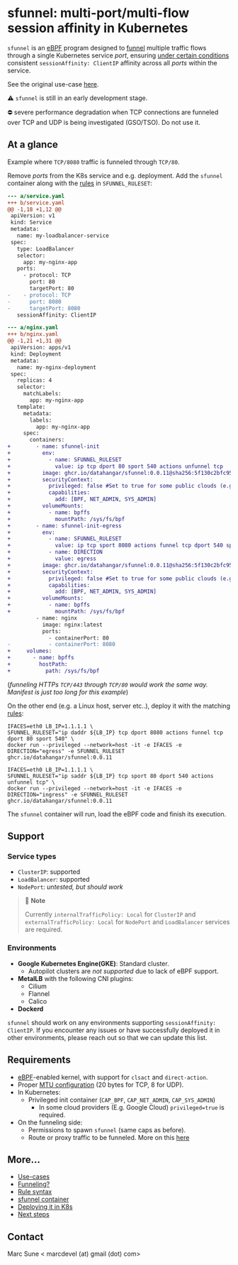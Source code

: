 # sfunnel: multi-port/multi-flow session affinity in Kubernetes

`sfunnel` is an [eBPF](https://ebpf.io/) program designed to [funnel](docs/funneling.md)
multiple traffic flows through a single Kubernetes service _port_, ensuring
[under certain conditions](#requirements) consistent `sessionAffinity: ClientIP`
affinity across all _ports_ within the service.

See the original use-case [here](docs/use-cases/network-telemetry-nfacctd.md).

:warning: `sfunnel` is still in an early development stage.

:no_entry: severe performance degradation when TCP connections are funneled over
TCP and UDP is being investigated (GSO/TSO). Do not use it.

## At a glance

Example where `TCP/8080` traffic is funneled through `TCP/80`.

Remove _ports_ from the K8s service and e.g. deployment. Add the `sfunnel`
container along with the [rules](docs/rules.md) in `SFUNNEL_RULESET`:

```diff
--- a/service.yaml
+++ b/service.yaml
@@ -1,18 +1,12 @@
 apiVersion: v1
 kind: Service
 metadata:
   name: my-loadbalancer-service
 spec:
   type: LoadBalancer
   selector:
     app: my-nginx-app
   ports:
     - protocol: TCP
       port: 80
       targetPort: 80
-    - protocol: TCP
-      port: 8080
-      targetPort: 8080
   sessionAffinity: ClientIP
```

```diff
--- a/nginx.yaml
+++ b/nginx.yaml
@@ -1,21 +1,31 @@
 apiVersion: apps/v1
 kind: Deployment
 metadata:
   name: my-nginx-deployment
 spec:
   replicas: 4
   selector:
     matchLabels:
       app: my-nginx-app
   template:
     metadata:
       labels:
         app: my-nginx-app
     spec:
       containers:
+        - name: sfunnel-init
+          env:
+            - name: SFUNNEL_RULESET
+              value: ip tcp dport 80 sport 540 actions unfunnel tcp
+          image: ghcr.io/datahangar/sfunnel:0.0.11@sha256:5f130c2bfc95fb0d264ad54c52b1fef26c58e5635f11b8b862efe611b98b1f9a
+          securityContext:
+            privileged: false #Set to true for some public clouds (e.g. GKE standard)
+            capabilities:
+              add: [BPF, NET_ADMIN, SYS_ADMIN]
+          volumeMounts:
+            - name: bpffs
+              mountPath: /sys/fs/bpf
+        - name: sfunnel-init-egress
+          env:
+            - name: SFUNNEL_RULESET
+              value: ip tcp sport 8080 actions funnel tcp dport 540 sport 80
+            - name: DIRECTION
+              value: egress
+          image: ghcr.io/datahangar/sfunnel:0.0.11@sha256:5f130c2bfc95fb0d264ad54c52b1fef26c58e5635f11b8b862efe611b98b1f9a
+          securityContext:
+            privileged: false #Set to true for some public clouds (e.g. GKE standard)
+            capabilities:
+              add: [BPF, NET_ADMIN, SYS_ADMIN]
+          volumeMounts:
+            - name: bpffs
+              mountPath: /sys/fs/bpf
         - name: nginx
           image: nginx:latest
           ports:
             - containerPort: 80
-            - containerPort: 8080
+     volumes:
+       - name: bpffs
+         hostPath:
+           path: /sys/fs/bpf
```
(_funneling HTTPs `TCP/443` through `TCP/80` would work the same way. Manifest
is just too long for this example_)

On the other end (e.g. a Linux host, server etc..), deploy it with the
matching [rules](docs/rules.md):

```shell
IFACES=eth0 LB_IP=1.1.1.1 \
SFUNNEL_RULESET="ip daddr ${LB_IP} tcp dport 8080 actions funnel tcp dport 80 sport 540" \
docker run --privileged --network=host -it -e IFACES -e DIRECTION="egress" -e SFUNNEL_RULESET ghcr.io/datahangar/sfunnel:0.0.11
```

```shell
IFACES=eth0 LB_IP=1.1.1.1 \
SFUNNEL_RULESET="ip saddr ${LB_IP} tcp sport 80 dport 540 actions unfunnel tcp" \
docker run --privileged --network=host -it -e IFACES -e DIRECTION="ingress" -e SFUNNEL_RULESET ghcr.io/datahangar/sfunnel:0.0.11
```

The `sfunnel` container will run, load the eBPF code and finish its execution.

## Support

### Service types

* `ClusterIP`: supported
* `LoadBalancer`: supported
* `NodePort`: _untested, but should work_

> :pencil: **Note**
>
> Currently `internalTrafficPolicy: Local` for `ClusterIP` and
> `externalTrafficPolicy: Local` for `NodePort` and `LoadBalancer` services are required.

### Environments

* **Google Kubernetes Engine(GKE)**: Standard cluster.
   - Autopilot clusters are _not supported_ due to lack of eBPF support.
* **MetalLB** with the following CNI plugins:
  * Cilium
  * Flannel
  * Calico
* **Dockerd**

`sfunnel` should work on any environments supporting `sessionAffinity: ClientIP`.
If you encounter any issues or have successfully deployed it in other
environments, please reach out so that we can update this list.

## Requirements

* [eBPF](https://ebpf.io/)-enabled kernel, with support for `clsact` and `direct-action`.
* Proper [MTU configuration](docs/funneling.md#mtu) (20 bytes for TCP, 8 for UDP).
* In Kubernetes:
  * Privileged init container (`CAP_BPF`, `CAP_NET_ADMIN`, `CAP_SYS_ADMIN`)
    * In some cloud providers (E.g. Google Cloud) `privileged=true` is required.
* On the funneling side:
  * Permissions to spawn `sfunnel` (same caps as before).
  * Route or proxy traffic to be funneled. More on this [here](docs/funneling.md)

## More...

* [Use-cases](docs/use-cases/)
* [Funneling?](docs/funneling.md)
* [Rule syntax](docs/rules.md)
* [sfunnel container](docs/container.md)
* [Deploying it in K8s](docs/k8s.md)
* [Next steps](../../issues?q=is%3Aissue+is%3Aopen+label%3Afeature)

Contact
-------

Marc Sune < marcdevel (at) gmail (dot) com>

